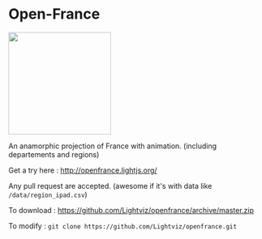 Open-France
==========

<a href="http://openfrance.lightjs.org/"><img src="http://openfrance.lightjs.org/preview.png" width="202"></a>

An anamorphic projection of France with animation. (including departements and regions)

Get a try here : http://openfrance.lightjs.org/

Any pull request are accepted. (awesome if it's with data like `/data/region_ipad.csv`)

To download : https://github.com/Lightviz/openfrance/archive/master.zip

To modify : `git clone https://github.com/Lightviz/openfrance.git`

